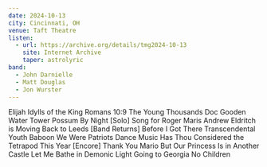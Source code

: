 ```yaml
---
date: 2024-10-13
city: Cincinnati, OH
venue: Taft Theatre
listen:
  - url: https://archive.org/details/tmg2024-10-13
    site: Internet Archive
    taper: astrolyric
band:
  - John Darnielle
  - Matt Douglas
  - Jon Wurster
---
```

Elijah
Idylls of the King
Romans 10:9 
The Young Thousands
Doc Gooden
Water Tower
Possum By Night
[Solo]
Song for Roger Maris
Andrew Eldritch is Moving Back to Leeds
[Band Returns]
Before I Got There
Transcendental Youth
Baboon
We Were Patriots
Dance Music
Has Thou Considered the Tetrapod
This Year
[Encore]
Thank You Mario But Our Princess Is in Another Castle
Let Me Bathe in Demonic Light
Going to Georgia
No Children
